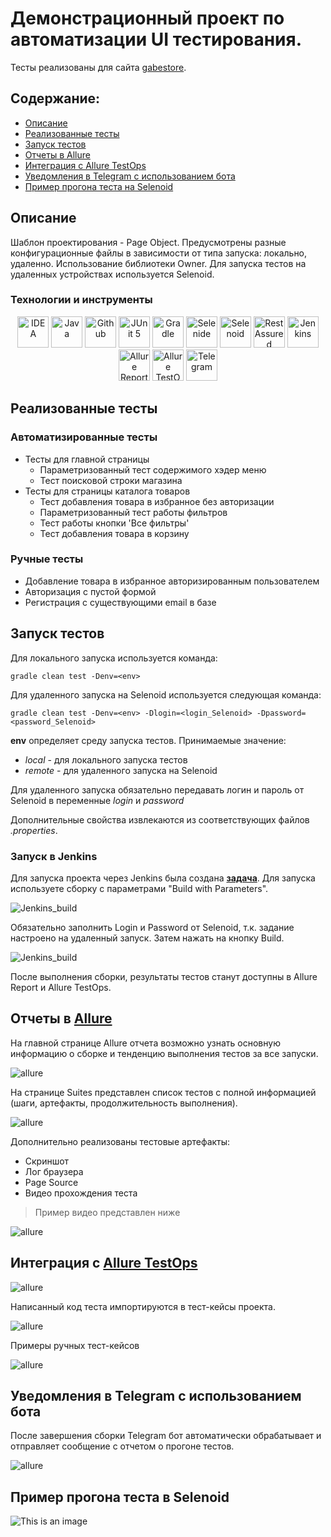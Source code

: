 # Демонстрационный проект по автоматизации UI тестирования.
Тесты реализованы для сайта <a target="_blank" href="https://gabestore.ru/">gabestore</a>. 

## Содержание:

* <a href="#tools">Описание</a>
* <a href="#cases">Реализованные тесты</a>
* <a href="#console">Запуск тестов</a>
* <a href="#allure">Отчеты в Allure</a>
* <a href="#testops">Интеграция с Allure TestOps</a>
* <a href="#telegram">Уведомления в Telegram с использованием бота</a>
*  <a href="#browserstack">Пример прогона теста на Selenoid</a>

<a id="tools"></a>
## Описание

Шаблон проектирования - Page Object.
Предусмотрены разные конфигурационные файлы в зависимости от типа запуска: локально, удаленно.
Использование библиотеки Owner.
Для запуска тестов на удаленных устройствах используется Selenoid.

### Технологии и инструменты

<p align="center">
<a href="https://www.jetbrains.com/idea/"><img src="images/logo/intellij-original.svg" width="50" height="50"  alt="IDEA"/></a>
<a href="https://www.java.com/"><img src="images/logo/java-original.svg" width="50" height="50"  alt="Java"/></a>
<a href="https://github.com/"><img src="images/logo/github-original.svg" width="50" height="50"  alt="Github"/></a>
<a href="https://junit.org/junit5/"><img src="images/logo/junit-original.svg" width="50" height="50"  alt="JUnit 5"/></a>
<a href="https://gradle.org/"><img src="images/logo/gradle-original.svg" width="50" height="50"  alt="Gradle"/></a>
<a href="https://selenide.org/"><img src="images/logo/Selenide.png" width="50" height="50" alt="Selenide"/></a>
<a href="https://aerokube.com/selenoid/"><img src="images/logo/Selenoid.png" width="50" height="50" alt="Selenoid"/></a>
<a href="https://rest-assured.io/"><img src="images/logo/RestAssured.png" width="50" height="50" alt="RestAssured"/></a>
<a href="https://www.jenkins.io/"><img src="images/logo/jenkins-original.svg" width="50" height="50"  alt="Jenkins"/></a>
<a href="https://github.com/allure-framework/"><img src="images/logo/AllureReports.png" width="50" height="50" alt="Allure Report"/></a>
<a href="https://qameta.io/"><img src="images/logo/AllureTestOps.svg" width="50" height="50" alt="Allure TestOps"/></a> 
<a href="https://telegram.org/"><img src="images/logo/Telegram.png" width="50" height="50" alt="Telegram"/></a>
</p>


<a id="cases"></a>
## Реализованные тесты

### Автоматизированные тесты
* Тесты для главной страницы
  * Параметризованный тест содержимого хэдер меню
  * Тест поисковой строки магазина
* Тесты для страницы каталога товаров
  * Тест добавления товара в избранное без авторизации
  * Параметризованный тест работы фильтров
  * Тест  работы кнопки 'Все фильтры'
  * Тест добавления товара в корзину

### Ручные тесты
* Добавление товара в избранное авторизированным пользователем
* Авторизация с пустой формой
* Регистрация с существующими email в базе


<a id="console"></a>
## Запуск тестов

Для локального запуска используется команда:

```
gradle clean test -Denv=<env>
```

Для удаленного запуска на Selenoid используется следующая команда:

```
gradle clean test -Denv=<env> -Dlogin=<login_Selenoid> -Dpassword=<password_Selenoid>
```

**env** определяет среду запуска тестов. Принимаемые значение: 
* *local* - для локального запуска тестов
* *remote* - для удаленного запуска на Selenoid

Для удаленного запуска обязательно передавать логин и пароль от Selenoid в переменные *login* и *password*

Дополнительные свойства извлекаются из соответствующих файлов *.properties*.

### Запуск в Jenkins

Для запуска проекта через Jenkins была создана <a target="_blank" href="https://jenkins.autotests.cloud/job/C29-bochkareva_a-gabestore-ui-tests/">**задача**</a>. 
Для запуска используете сборку с параметрами "Build with Parameters". 

![Jenkins_build](/images/screens/jenkins.jpg)

Обязательно заполнить Login и Password от Selenoid, т.к. задание настроено на удаленный запуск. Затем нажать на кнопку Build.

![Jenkins_build](/images/screens/BuildWithParam.jpg)

После выполнения сборки, результаты тестов станут доступны в Allure Report и Allure TestOps.

<a id="allure"></a>
## Отчеты в <a target="_blank" href="https://jenkins.autotests.cloud/job/C29-bochkareva_a-gabestore-ui-tests/allure/">**Allure**</a>

На главной странице Allure отчета возможно узнать основную информацию о сборке и тенденцию выполнения тестов за все запуски.

![allure](/images/screens/allure.jpg)

На странице Suites представлен список тестов с полной информацией (шаги, артефакты, продолжительность выполнения).

![allure](/images/screens/allure_suites.jpg)

Дополнительно реализованы тестовые артефакты:
* Скриншот
* Лог браузера
* Page Source
* Видео прохождения теста 
> Пример видео представлен ниже

![allure](/images/screens/allure_attach.jpg)

<a id="testops"></a>
## Интеграция с <a target="_blank" href="https://allure.autotests.cloud/project/4500/dashboards">**Allure TestOps**</a>

![allure](/images/screens/allure_testops.jpg)

Написанный код теста импортируются в тест-кейсы проекта.

![allure](/images/screens/auto_tests.jpg)

Примеры ручных тест-кейсов

![allure](/images/screens/tests.jpg)

<a id="telegram"></a>
## Уведомления в Telegram с использованием бота

После завершения сборки Telegram бот автоматически обрабатывает и отправляет сообщение с отчетом о прогоне тестов.

![allure](/images/screens/telegram_bot.jpg)

<a id="browserstack"></a>
## Пример прогона теста в Selenoid

![This is an image](/images/screens/video.gif)
